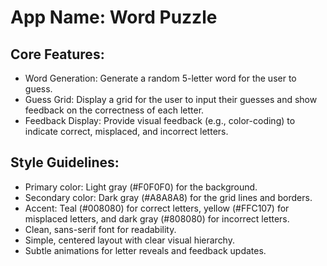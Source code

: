 # **App Name**: Word Puzzle

## Core Features:

- Word Generation: Generate a random 5-letter word for the user to guess.
- Guess Grid: Display a grid for the user to input their guesses and show feedback on the correctness of each letter.
- Feedback Display: Provide visual feedback (e.g., color-coding) to indicate correct, misplaced, and incorrect letters.

## Style Guidelines:

- Primary color: Light gray (#F0F0F0) for the background.
- Secondary color: Dark gray (#A8A8A8) for the grid lines and borders.
- Accent: Teal (#008080) for correct letters, yellow (#FFC107) for misplaced letters, and dark gray (#808080) for incorrect letters.
- Clean, sans-serif font for readability.
- Simple, centered layout with clear visual hierarchy.
- Subtle animations for letter reveals and feedback updates.
